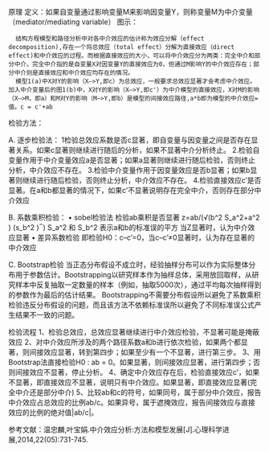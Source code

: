 原理
	定义：如果自变量通过影响变量M来影响因变量Y，则称变量M为中介变量（mediator/mediating variable）
	图示：
	
	
	  结构方程模型和路径分析中对各中介效应的估计称为效应分解（effect decomposition),存在一个将总效应（total effect）分解为直接效应（direct effect)和中介效应的过程。而根据直接效应的大小，可以将中介效应分为两类：完全中介和部分中介。完全中介指的是自变量X对因变量Y的直接效应为0，但通过M影响Y的中介效应存在；部分中介则是直接效应和中介效应均存在的情况。
	  模型1(a)中X对Y的影响（X—>Y,即c）为总效应，一般要求总效应显著才会考虑中介效应。加入中介变量后的图1(b)中，X对Y的影响（X—>Y,即c'）为中介模型的直接效应，X对M的影响（X—>M，即a）和M对Y的影响（M—>Y,即b）是模型的间接效应路径,a*b即为模型的中介效应=值。c = c'+ab

检验方法：

A. 逐步检验法：
 1检验总效应系数是否c显著，即自变量与因变量之间是否存在显著关系。如果c显著则继续进行随后的分析，如果不显著中介分析终止。
 2.检验自变量作用于中介变量效应a是否显著；如果a显著则继续进行随后检验，否则终止分析，中介效应不存在。
 3.检验中介变量作用于因变量效应是否b显著；如果b显著则继续进行随后检验，否则终止分析，中介效应不存在。
 4.检验直接效应c’是否显著。在a和b都显著的情况下，如果c’不显著说明存在完全中介，否则存在部分中介效应

B. 系数乘积检验：
 • sobel检验法
  检验ab乘积是否显著
  z=ab/(√(b^2 S_a^2+a^2 ) (s_b^2 ) ̅ )
  S_a^2  和 S_b^2  表示a和b的标准误的平方
  当Z显著时，认为中介效应显著
 • 差异系数检验
即检验H0：c–c’=0，当c–c’≠0显著时，认为存在显著的中介效应

C. Bootstrap检验
当正态分布假设不成立时，经验抽样分布可以作为实际整体分布用于参数估计。Bootstrapping以研究样本作为抽样总体，采用放回取样，从研究样本中反复抽取一定数量的样本（例如，抽取5000次），通过平均每次抽样得到的参数作为最后的估计结果。
Bootstrapping不需要分布假设所以避免了系数乘积检验违反分布假设的问题，而且该方法不依赖标准误所以避免了不同标准误公式产生结果不一致的问题。

检验流程
 1、检验总效应，总效应显著继续进行中介效应检验，不显著可能是掩蔽效应
 2、对中介效应所涉及的两个路径系数a和b进行依次检验，如果两个都显著，则间接效应显著，转到第四步；如果至少有一个不显著，进行第三步。
 3、用Bootstrap法直接检验H0 : ab = 0。如果显著，则间接效应显著，进行第四步；否则间接效应不显著，停止分析。
 4、确定中介效应存在后，检验直接效应c’，如果不显著，即直接效应不显著，说明只有中介效应。如果显著，即直接效应显著(完全中介还是部分中介)
 5、比较ab和c的符号，如果同号，属于部分中介效应，报告中介效应占总效应的比例ab/c。如果异号，属于遮掩效应，报告间接效应与直接效应的比例的绝对值|ab/c|。




参考文献：温忠麟,叶宝娟.中介效应分析:方法和模型发展[J].心理科学进展,2014,22(05):731-745.

